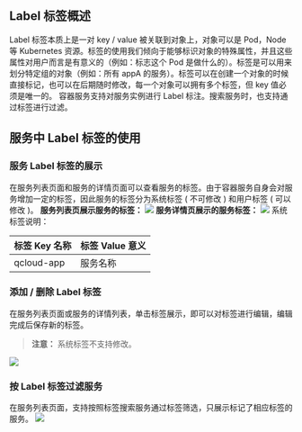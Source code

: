 ## Label 标签概述
Label 标签本质上是一对  key / value 被关联到对象上，对象可以是 Pod，Node 等 Kubernetes 资源。标签的使用我们倾向于能够标识对象的特殊属性，并且这些属性对用户而言是有意义的（例如：标志这个 Pod 是做什么的）。标签是可以用来划分特定组的对象（例如：所有 appA 的服务）。标签可以在创建一个对象的时候直接标记，也可以在后期随时修改，每一个对象可以拥有多个标签，但 key 值必须是唯一的。
容器服务支持对服务实例进行 Label 标注。搜索服务时，也支持通过标签进行过滤。

## 服务中 Label 标签的使用
### 服务 Label 标签的展示
在服务列表页面和服务的详情页面可以查看服务的标签。由于容器服务自身会对服务增加一定的标签，因此服务的标签分为系统标签 ( 不可修改 ) 和用户标签 ( 可以修改 )。
**服务列表页展示服务的标签：**
![](https://mc.qcloudimg.com/static/img/84129fe851591c95410ffef3720f424b/image.png)
**服务详情页展示的服务标签：**
![](https://mc.qcloudimg.com/static/img/599de3ec9efbfda563bbafeffbed9564/image.png)
系统标签说明：

| 标签 Key 名称 | 标签 Value 意义 |
| ------| ------ |
| qcloud-app  | 服务名称  |

### 添加 / 删除 Label 标签
在服务列表页面或服务的详情列表，单击标签展示，即可以对标签进行编辑，编辑完成后保存新的标签。
>**注意：**
>系统标签不支持修改。

![](https://mc.qcloudimg.com/static/img/28d324c9146e75f9097844666e7aa548/image.png)

### 按 Label 标签过滤服务
在服务列表页面，支持按照标签搜索服务通过标签筛选，只展示标记了相应标签的服务。
![](https://mc.qcloudimg.com/static/img/21205041928dd8c15779a32aa0a5cb78/image.png)
